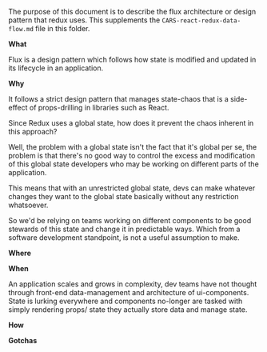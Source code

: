 The purpose of this document is to describe the flux architecture or design pattern that redux uses. This supplements the ```CARS-react-redux-data-flow.md``` file in this folder.


__What__  

Flux is a design pattern which follows how state is modified and updated in its lifecycle in an application.

__Why__ 

It follows a strict design pattern that manages state-chaos that is a side-effect of props-drilling in libraries such as React.

 Since Redux uses a global state, how does it prevent the chaos inherent in this approach? 

 Well, the problem with a global state isn't the fact that it's global per se, the problem is that there's no good way to control the excess and modification of this global state developers who may be working on different parts of the application.

 This means that with an unrestricted global state, devs can make whatever changes they want to the global state basically without any restriction whatsoever. 

 So we'd be relying on teams working on different components to be good stewards of this state and change it in predictable ways. Which from a software development standpoint, is not a useful assumption to make.

__Where__ 

__When__ 

An application scales and grows in complexity, dev teams have not thought through front-end data-management and architecture of ui-components. State is lurking everywhere and components no-longer are tasked with simply rendering props/ state they actually store data and manage state.

__How__ 


**Gotchas**  